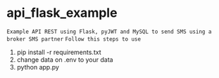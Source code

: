 # api_flask_example

`Example API REST using Flask, pyJWT and MySQL to send SMS using a broker SMS partner`
`Follow this steps to use`

1. pip install -r requirements.txt
2. change data on .env to your data
2. python app.py